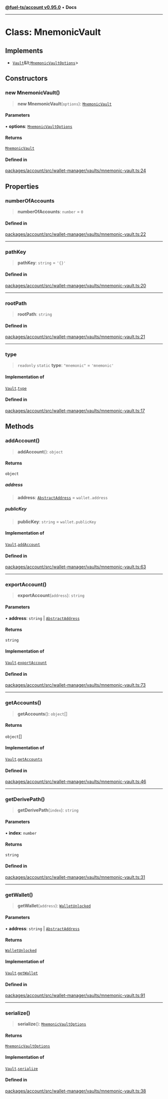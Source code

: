 [**@fuel-ts/account v0.95.0**](../index.md) • **Docs**

***

# Class: MnemonicVault

## Implements

- [`Vault`](Vault.md)\&lt;[`MnemonicVaultOptions`](./MnemonicVaultOptions.md)\>

## Constructors

### new MnemonicVault()

> **new MnemonicVault**(`options`): [`MnemonicVault`](MnemonicVault.md)

#### Parameters

• **options**: [`MnemonicVaultOptions`](./MnemonicVaultOptions.md)

#### Returns

[`MnemonicVault`](MnemonicVault.md)

#### Defined in

[packages/account/src/wallet-manager/vaults/mnemonic-vault.ts:24](https://github.com/FuelLabs/fuels-ts/blob/520f93c51eb523e7de0fb66083fca60997ac2db5/packages/account/src/wallet-manager/vaults/mnemonic-vault.ts#L24)

## Properties

### numberOfAccounts

> **numberOfAccounts**: `number` = `0`

#### Defined in

[packages/account/src/wallet-manager/vaults/mnemonic-vault.ts:22](https://github.com/FuelLabs/fuels-ts/blob/520f93c51eb523e7de0fb66083fca60997ac2db5/packages/account/src/wallet-manager/vaults/mnemonic-vault.ts#L22)

***

### pathKey

> **pathKey**: `string` = `'{}'`

#### Defined in

[packages/account/src/wallet-manager/vaults/mnemonic-vault.ts:20](https://github.com/FuelLabs/fuels-ts/blob/520f93c51eb523e7de0fb66083fca60997ac2db5/packages/account/src/wallet-manager/vaults/mnemonic-vault.ts#L20)

***

### rootPath

> **rootPath**: `string`

#### Defined in

[packages/account/src/wallet-manager/vaults/mnemonic-vault.ts:21](https://github.com/FuelLabs/fuels-ts/blob/520f93c51eb523e7de0fb66083fca60997ac2db5/packages/account/src/wallet-manager/vaults/mnemonic-vault.ts#L21)

***

### type

> `readonly` `static` **type**: `"mnemonic"` = `'mnemonic'`

#### Implementation of

[`Vault`](Vault.md).[`type`](Vault.md#type)

#### Defined in

[packages/account/src/wallet-manager/vaults/mnemonic-vault.ts:17](https://github.com/FuelLabs/fuels-ts/blob/520f93c51eb523e7de0fb66083fca60997ac2db5/packages/account/src/wallet-manager/vaults/mnemonic-vault.ts#L17)

## Methods

### addAccount()

> **addAccount**(): `object`

#### Returns

`object`

##### address

> **address**: [`AbstractAddress`](../Interfaces/AbstractAddress.md) = `wallet.address`

##### publicKey

> **publicKey**: `string` = `wallet.publicKey`

#### Implementation of

[`Vault`](Vault.md).[`addAccount`](Vault.md#addaccount)

#### Defined in

[packages/account/src/wallet-manager/vaults/mnemonic-vault.ts:63](https://github.com/FuelLabs/fuels-ts/blob/520f93c51eb523e7de0fb66083fca60997ac2db5/packages/account/src/wallet-manager/vaults/mnemonic-vault.ts#L63)

***

### exportAccount()

> **exportAccount**(`address`): `string`

#### Parameters

• **address**: `string` \| [`AbstractAddress`](../Interfaces/AbstractAddress.md)

#### Returns

`string`

#### Implementation of

[`Vault`](Vault.md).[`exportAccount`](Vault.md#exportaccount)

#### Defined in

[packages/account/src/wallet-manager/vaults/mnemonic-vault.ts:73](https://github.com/FuelLabs/fuels-ts/blob/520f93c51eb523e7de0fb66083fca60997ac2db5/packages/account/src/wallet-manager/vaults/mnemonic-vault.ts#L73)

***

### getAccounts()

> **getAccounts**(): `object`[]

#### Returns

`object`[]

#### Implementation of

[`Vault`](Vault.md).[`getAccounts`](Vault.md#getaccounts)

#### Defined in

[packages/account/src/wallet-manager/vaults/mnemonic-vault.ts:46](https://github.com/FuelLabs/fuels-ts/blob/520f93c51eb523e7de0fb66083fca60997ac2db5/packages/account/src/wallet-manager/vaults/mnemonic-vault.ts#L46)

***

### getDerivePath()

> **getDerivePath**(`index`): `string`

#### Parameters

• **index**: `number`

#### Returns

`string`

#### Defined in

[packages/account/src/wallet-manager/vaults/mnemonic-vault.ts:31](https://github.com/FuelLabs/fuels-ts/blob/520f93c51eb523e7de0fb66083fca60997ac2db5/packages/account/src/wallet-manager/vaults/mnemonic-vault.ts#L31)

***

### getWallet()

> **getWallet**(`address`): [`WalletUnlocked`](WalletUnlocked.md)

#### Parameters

• **address**: `string` \| [`AbstractAddress`](../Interfaces/AbstractAddress.md)

#### Returns

[`WalletUnlocked`](WalletUnlocked.md)

#### Implementation of

[`Vault`](Vault.md).[`getWallet`](Vault.md#getwallet)

#### Defined in

[packages/account/src/wallet-manager/vaults/mnemonic-vault.ts:91](https://github.com/FuelLabs/fuels-ts/blob/520f93c51eb523e7de0fb66083fca60997ac2db5/packages/account/src/wallet-manager/vaults/mnemonic-vault.ts#L91)

***

### serialize()

> **serialize**(): [`MnemonicVaultOptions`](./MnemonicVaultOptions.md)

#### Returns

[`MnemonicVaultOptions`](./MnemonicVaultOptions.md)

#### Implementation of

[`Vault`](Vault.md).[`serialize`](Vault.md#serialize)

#### Defined in

[packages/account/src/wallet-manager/vaults/mnemonic-vault.ts:38](https://github.com/FuelLabs/fuels-ts/blob/520f93c51eb523e7de0fb66083fca60997ac2db5/packages/account/src/wallet-manager/vaults/mnemonic-vault.ts#L38)
